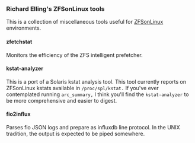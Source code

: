 ### Richard Elling's ZFSonLinux tools

This is a collection of miscellaneous tools useful for 
[ZFSonLinux](http://zfsonlinux.org/) environments.

#### zfetchstat
Monitors the efficiency of the ZFS intelligent prefetcher.

#### kstat-analyzer
This is a port of a Solaris kstat analysis tool. This tool currently
reports on ZFSonLinux kstats available in `/proc/spl/kstat.` If you've
ever contemplated running `arc_summary,` I think you'll find the
`kstat-analyzer` to be more comprehensive and easier to digest.

#### fio2influx
Parses fio JSON logs and prepare as influxdb line protocol. In the 
UNIX tradition, the output is expected to be piped somewhere.
